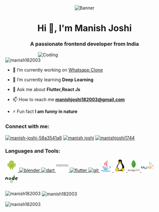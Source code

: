 <div align="center">
  <img src="https://media.licdn.com/dms/image/C4E16AQHzdSeL0A9Kmw/profile-displaybackgroundimage-shrink_200_800/0/1620198261726?e=2147483647&v=beta&t=uIBZ8cuZfIWHuplkzyGxHxjP25sGvHFIEa4ikIuGbx8" alt="Banner">
</div>
<h1 align="center">Hi 👋, I'm Manish Joshi</h1>
<h3 align="center">A passionate frontend developer from India</h3>
<img align="right" alt="Coding" width="400" src="https://cdn.dribbble.com/users/1162077/screenshots/3848914/programmer.gif">


<p align="left"> <img src="https://komarev.com/ghpvc/?username=manish182003&label=Profile%20views&color=0e75b6&style=flat" alt="manish182003" /> </p>

- 🔭 I’m currently working on [Whatsapp Clone](https://github.com/manish182003/Whatsapp_Clone)

- 🌱 I’m currently learning **Deep Learning**

- 💬 Ask me about **Flutter,React Js**

- 📫 How to reach me **manishjoshi182003@gmail.com**

- ⚡ Fun fact **I am funny in nature**

<h3 align="left">Connect with me:</h3>
<p align="left">
<a href="https://linkedin.com/in/manish-joshi-58a3541a6" target="blank"><img align="center" src="https://raw.githubusercontent.com/rahuldkjain/github-profile-readme-generator/master/src/images/icons/Social/linked-in-alt.svg" alt="manish-joshi-58a3541a6" height="30" width="40" /></a>
<a href="https://fb.com/manish joshi" target="blank"><img align="center" src="https://raw.githubusercontent.com/rahuldkjain/github-profile-readme-generator/master/src/images/icons/Social/facebook.svg" alt="manish joshi" height="30" width="40" /></a>
<a href="https://instagram.com/manishjoshi1744" target="blank"><img align="center" src="https://raw.githubusercontent.com/rahuldkjain/github-profile-readme-generator/master/src/images/icons/Social/instagram.svg" alt="manishjoshi1744" height="30" width="40" /></a>
</p>

<h3 align="left">Languages and Tools:</h3>
<p align="left"> <a href="https://developer.android.com" target="_blank" rel="noreferrer"> <img src="https://raw.githubusercontent.com/devicons/devicon/master/icons/android/android-original-wordmark.svg" alt="android" width="40" height="40"/> </a> <a href="https://www.blender.org/" target="_blank" rel="noreferrer"> <img src="https://download.blender.org/branding/community/blender_community_badge_white.svg" alt="blender" width="40" height="40"/> </a> <a href="https://dart.dev" target="_blank" rel="noreferrer"> <img src="https://www.vectorlogo.zone/logos/dartlang/dartlang-icon.svg" alt="dart" width="40" height="40"/> </a> <a href="https://expressjs.com" target="_blank" rel="noreferrer"> <img src="https://raw.githubusercontent.com/devicons/devicon/master/icons/express/express-original-wordmark.svg" alt="express" width="40" height="40"/> </a> <a href="https://flutter.dev" target="_blank" rel="noreferrer"> <img src="https://www.vectorlogo.zone/logos/flutterio/flutterio-icon.svg" alt="flutter" width="40" height="40"/> </a> <a href="https://git-scm.com/" target="_blank" rel="noreferrer"> <img src="https://www.vectorlogo.zone/logos/git-scm/git-scm-icon.svg" alt="git" width="40" height="40"/> </a> <a href="https://www.java.com" target="_blank" rel="noreferrer"> <img src="https://raw.githubusercontent.com/devicons/devicon/master/icons/java/java-original.svg" alt="java" width="40" height="40"/> </a> <a href="https://www.linux.org/" target="_blank" rel="noreferrer"> <img src="https://raw.githubusercontent.com/devicons/devicon/master/icons/linux/linux-original.svg" alt="linux" width="40" height="40"/> </a> <a href="https://www.mongodb.com/" target="_blank" rel="noreferrer"> <img src="https://raw.githubusercontent.com/devicons/devicon/master/icons/mongodb/mongodb-original-wordmark.svg" alt="mongodb" width="40" height="40"/> </a> <a href="https://www.mysql.com/" target="_blank" rel="noreferrer"> <img src="https://raw.githubusercontent.com/devicons/devicon/master/icons/mysql/mysql-original-wordmark.svg" alt="mysql" width="40" height="40"/> </a> <a href="https://nodejs.org" target="_blank" rel="noreferrer"> <img src="https://raw.githubusercontent.com/devicons/devicon/master/icons/nodejs/nodejs-original-wordmark.svg" alt="nodejs" width="40" height="40"/> </a> </p>

<p><img align="left" src="https://github-readme-stats.vercel.app/api/top-langs?username=manish182003&show_icons=true&locale=en&layout=compact" alt="manish182003" /></p>

<p>&nbsp;<img align="center" src="https://github-readme-stats.vercel.app/api?username=manish182003&show_icons=true&locale=en" alt="manish182003" /></p>

<p><img align="center" src="https://github-readme-streak-stats.herokuapp.com/?user=manish182003&" alt="manish182003" /></p>

